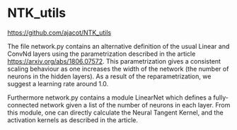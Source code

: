 # NTK_utils

https://github.com/ajacot/NTK_utils


The file network.py contains an alternative definition of the usual Linear and ConvNd layers using the parametrization described in the article https://arxiv.org/abs/1806.07572. This parametrization gives a consistent scaling behaviour as one increases the width of the network (the number of neurons in the hidden layers). As a result of the reparametrization, we suggest a learning rate around 1.0.

Furthermore network.py contains a module LinearNet which defines a fully-connected network given a list of the number of neurons in each layer. From this module, one can directly calculate the Neural Tangent Kernel, and the activation kernels as described in the article.
